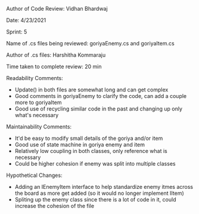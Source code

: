 Author of Code Review: Vidhan Bhardwaj

Date: 4/23/2021

Sprint: 5

Name of .cs files being reviewed: goriyaEnemy.cs and goriyaItem.cs

Author of .cs files: Harshitha Kommaraju

Time taken to complete review: 20 min

Readability Comments:
- Update() in both files are somewhat long and can get complex
- Good comments in goriyaEnemy to clarify the code, can add a couple more to goriyaItem
- Good use of recycling similar code in the past and changing up only what's necessary

Maintainability Comments:
- It'd be easy to modify small details of the goriya and/or item
- Good use of state machine in goriya enemy and item
- Relatively low coupling in both classes, only reference what is necessary
- Could be higher cohesion if enemy was split into multiple classes

Hypothetical Changes:
- Adding an IEnemyItem interface to help standardize enemy itmes across the board as more get added (so it would no longer implement IItem)
- Spliting up the enemy class since there is a lot of code in it, could increase the cohesion of the file
